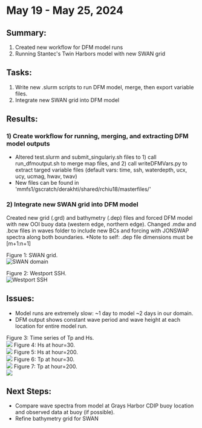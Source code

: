 # May 19 - May 25, 2024

## Summary:
1) Created new workflow for DFM model runs <br>
2) Running Stantec's Twin Harbors model with new SWAN grid <br>

## Tasks:
1) Write new .slurm scripts to run DFM model, merge, then export variable files. <br>
2) Integrate new SWAN grid into DFM model

## Results:
### 1) Create workflow for running, merging, and extracting DFM model outputs
- Altered test.slurm and submit_singulariy.sh files to 1) call run_dfmoutput.sh to merge map files, and 2) call writeDFMVars.py to extract targed variable files (default vars: time, ssh, waterdepth, ucx, ucy, ucmag, hwav, twav) 
- New files can be found in 'mmfs1/gscratch/derakhti/shared/rchiu18/masterfiles/'

### 2) Integrate new SWAN grid into DFM model
Created new grid (.grd) and bathymetry (.dep) files and forced DFM model with new OOI buoy data (western edge, northern edge). Changed .mdw and .bcw files in waves folder to include new BCs and forcing with JONSWAP spectra along both boundaries.
*Note to self: .dep file dimensions must be [m+1:n+1]

Figure 1: SWAN grid.<br>
![SWAN domain](../Figures/052724meeting/swangrid_bcs.png)

Figure 2: Westport SSH.<br>
![Westport SSH](../Figures/052724meeting/westport_wl.png)


## Issues:
- Model runs are extremely slow: ~1 day to model ~2 days in our domain.
- DFM output shows constant wave period and wave height at each location for entire model run.

Figure 3: Time series of Tp and Hs. <br>
![](../Figures/052724meeting/TpHs_CDIPGH.png)
Figure 4: Hs at hour=30. <br>
![](../Figures/052724meeting/Hs_h30.png)
Figure 5: Hs at hour=200. <br>
![](../Figures/052724meeting/Hs_h200.png)
Figure 6: Tp at hour=30. <br>
![](../Figures/052724meeting/Tp_h30.png)
Figure 7: Tp at hour=200. <br>
![](../Figures/052724meeting/Tp_h200.png)


## Next Steps:
- Compare wave spectra from model at Grays Harbor CDIP buoy location and observed data at buoy (if possible).
- Refine bathymetry grid for SWAN 
